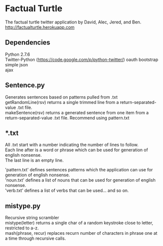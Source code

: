 Factual Turtle
==============
The factual turtle twitter application by David, Alec, Jered, and Ben. http://factualturtle.herokuapp.com

Dependencies
------------
Python 2.7.6  
Twitter-Python (https://code.google.com/p/python-twitter/)
oauth
bootstrap  
simple json  
ajax  

Sentence.py
-----------
Generates sentences based on patterns pulled from .txt  
getRandomLine(rsv) returns a single trimmed line from a return-separated-value .txt file.  
makeSentence(rsv) returns a generated sentence from one item from a return-separated-value .txt file. Recommend using pattern.txt

*.txt
----
All .txt start with a number indicating the number of lines to follow.  
Each line after is a word or phrase which can be used for generation of english nonsense.  
The last line is an empty line. 
 
'pattern.txt' defines sentences patterns which the application can use for generation of english nonsense.  
'noun.txt' defines a list of nouns that can be used for generation of english nonsense.  
'verb.txt' defines a list of verbs that can be used... and so on.  

mistype.py
----------
Recursive string scrambler  
mistype(letter) returns a single char of a random keystroke close to letter, restricted to a-z.  
mash(phrase, recur) replaces recurn number of characters in phrase one at a time through recursive calls.  
